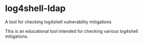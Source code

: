 # log4shell-ldap
A tool for checking log4shell vulnerability mitigations

This is an educational tool intended for checking various log4shell mitigations. 
